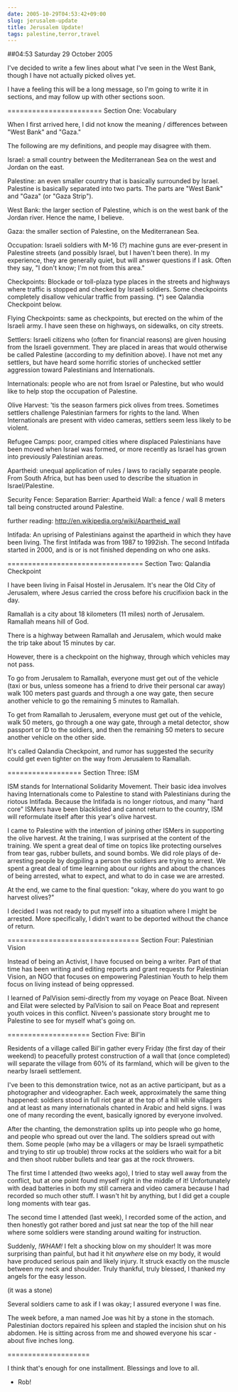 ```yaml
---
date: 2005-10-29T04:53:42+09:00
slug: jerusalem-update
title: Jerusalem Update!
tags: palestine,terror,travel
---
```


##04:53 Saturday 29 October 2005

I've decided to write a few lines about what I've seen in the West Bank, though I have not actually picked olives yet.

I have a feeling this will be a long message, so I'm going to write it in sections, and may follow up with other sections soon.

=======================
Section One: Vocabulary

When I first arrived here, I did not know the meaning / differences between "West Bank" and "Gaza."

The following are my definitions, and people may disagree with them.

Israel: a small country between the Mediterranean Sea on the west and Jordan on the east.

Palestine: an even smaller country that is basically surrounded by Israel.  Palestine is basically separated into two parts.  The parts are "West Bank" and "Gaza" (or "Gaza Strip").

West Bank: the larger section of Palestine, which is on the west bank of the Jordan river.  Hence the name, I believe.

Gaza: the smaller section of Palestine, on the Mediterranean Sea.

Occupation: Israeli soldiers with M-16 (?) machine guns are ever-present in Palestine streets (and possibly Israel, but I haven't been there).  In my experience, they are generally quiet, but will answer questions if I ask.  Often they say, "I don't know; I'm not from this area."

Checkpoints: Blockade or toll-plaza type places in the streets and highways where traffic is stopped and checked by Israeli soldiers. Some checkpoints completely disallow vehicular traffic from passing. (*) see Qalandia Checkpoint below.

Flying Checkpoints: same as checkpoints, but erected on the whim of the Israeli army.  I have seen these on highways, on sidewalks, on city streets.

Settlers: Israeli citizens who (often for financial reasons) are given housing from the Israeli government.  They are placed in areas that would otherwise be called Palestine (according to my definition above).  I have not met any settlers, but have heard some horrific stories of unchecked settler aggression toward Palestinians and Internationals.

Internationals: people who are not from Israel or Palestine, but who would like to help stop the occupation of Palestine.

Olive Harvest: 'tis the season farmers pick olives from trees. Sometimes settlers challenge Palestinian farmers for rights to the land.  When Internationals are present with video cameras, settlers seem less likely to be violent.

Refugee Camps: poor, cramped cities where displaced Palestinians have been moved when Israel was formed, or more recently as Israel has grown into previously Palestinian areas.

Apartheid: unequal application of rules / laws to racially separate people.  From South Africa, but has been used to describe the situation in Israel/Palestine.

Security Fence:
Separation Barrier:
Apartheid Wall:  a fence / wall 8 meters tall being constructed around Palestine.

further reading: http://en.wikipedia.org/wiki/Apartheid_wall

Intifada: An uprising of Palestinians against the apartheid in which they have been living.  The first Intifada was from 1987 to 1992ish. The second Intifada started in 2000, and is or is not finished depending on who one asks.

=================================
Section Two:  Qalandia Checkpoint

I have been living in Faisal Hostel in Jerusalem.  It's near the Old City of Jerusalem, where Jesus carried the cross before his crucifixion back in the day.

Ramallah is a city about 18 kilometers (11 miles) north of Jerusalem. Ramallah means hill of God.

There is a highway between Ramallah and Jerusalem, which would make the trip take about 15 minutes by car.

However, there is a checkpoint on the highway, through which vehicles may not pass.

To go from Jerusalem to Ramallah, everyone must get out of the vehicle (taxi or bus, unless someone has a friend to drive their personal car away) walk 100 meters past guards and through a one way gate, then secure another vehicle to go the remaining 5 minutes to Ramallah.

To get from Ramallah to Jerusalem, everyone must get out of the vehicle, walk 50 meters, go through a one way gate, through a metal detector, show passport or ID to the soldiers, and then the remaining 50 meters to secure another vehicle on the other side.

It's called Qalandia Checkpoint, and rumor has suggested the security could get even tighter on the way from Jerusalem to Ramallah.

==================
Section Three: ISM

ISM stands for International Solidarity Movement.  Their basic idea involves having Internationals come to Palestine to stand with Palestinians during the riotous Intifada.  Because the Intifada is no longer riotous, and many "hard core" ISMers have been blacklisted and cannot return to the country, ISM will reformulate itself after this year's olive harvest.

I came to Palestine with the intention of joining other ISMers in supporting the olive harvest.  At the training, I was surprised at the content of the training.  We spent a great deal of time on topics like protecting ourselves from tear gas, rubber bullets, and sound bombs. We did role plays of de-arresting people by dogpiling a person the soldiers are trying to arrest.  We spent a great deal of time learning about our rights and about the chances of being arrested, what to expect, and what to do in case we are arrested.

At the end, we came to the final question: "okay, where do you want to go harvest olives?"

I decided I was not ready to put myself into a situation where I might be arrested.  More specifically, I didn't want to be deported without the chance of return.

================================
Section Four: Palestinian Vision

Instead of being an Activist, I have focused on being a writer.  Part of that time has been writing and editing reports and grant requests for Palestinian Vision, an NGO that focuses on empowering Palestinian Youth to help them focus on living instead of being oppressed.

I learned of PalVision semi-directly from my voyage on Peace Boat. Niveen and Eilat were selected by PalVision to sail on Peace Boat and represent youth voices in this conflict.  Niveen's passionate story brought me to Palestine to see for myself what's going on.

====================
Section Five: Bil'in

Residents of a village called Bil'in gather every Friday (the first day of their weekend) to peacefully protest construction of a wall that (once completed) will separate the village from 60% of its farmland, which will be given to the nearby Israeli settlement.

I've been to this demonstration twice, not as an active participant, but as a photographer and videographer.  Each week, approximately the same thing happened: soldiers stood in full riot gear at the top of a hill while villagers and at least as many internationals chanted in Arabic and held signs.  I was one of many recording the event, basically ignored by everyone involved.

After the chanting, the demonstration splits up into people who go home, and people who spread out over the land.  The soldiers spread out with them.  Some people (who may be a villagers or may be Israeli sympathetic and trying to stir up trouble) throw rocks at the soldiers who wait for a bit and then shoot rubber bullets and tear gas at the rock throwers.

The first time I attended (two weeks ago), I tried to stay well away from the conflict, but at one point found myself right in the middle of it!  Unfortunately with dead batteries in both my still camera and video camera because I had recorded so much other stuff.  I wasn't hit by anything, but I did get a couple long moments with tear gas.

The second time I attended (last week), I recorded some of the action, and then honestly got rather bored and just sat near the top of the hill near where some soldiers were standing around waiting for instruction.

Suddenly, _!*WHAM*!_ I felt a shocking blow on my shoulder!  It was more surprising than painful, but had it hit *anywhere* else on my body, it would have produced serious pain and likely injury.  It struck exactly on the muscle between my neck and shoulder.  Truly thankful, truly blessed, I thanked my angels for the easy lesson.

(it was a stone)

Several soldiers came to ask if I was okay; I assured everyone I was fine.

The week before, a man named Joe was hit by a stone in the stomach. Palestinian doctors repaired his spleen and stapled the incision shut on his abdomen.  He is sitting across from me and showed everyone his scar - about five inches long.

====================

I think that's enough for one installment.  Blessings and love to all.

- Rob!
